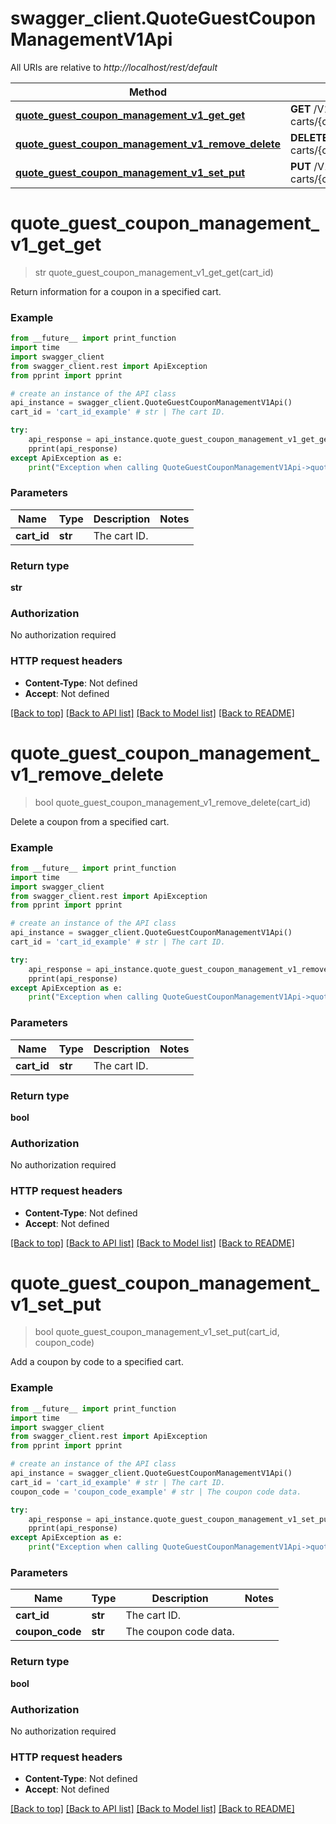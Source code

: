 # swagger_client.QuoteGuestCouponManagementV1Api

All URIs are relative to *http://localhost/rest/default*

Method | HTTP request | Description
------------- | ------------- | -------------
[**quote_guest_coupon_management_v1_get_get**](QuoteGuestCouponManagementV1Api.md#quote_guest_coupon_management_v1_get_get) | **GET** /V1/guest-carts/{cartId}/coupons | 
[**quote_guest_coupon_management_v1_remove_delete**](QuoteGuestCouponManagementV1Api.md#quote_guest_coupon_management_v1_remove_delete) | **DELETE** /V1/guest-carts/{cartId}/coupons | 
[**quote_guest_coupon_management_v1_set_put**](QuoteGuestCouponManagementV1Api.md#quote_guest_coupon_management_v1_set_put) | **PUT** /V1/guest-carts/{cartId}/coupons/{couponCode} | 


# **quote_guest_coupon_management_v1_get_get**
> str quote_guest_coupon_management_v1_get_get(cart_id)



Return information for a coupon in a specified cart.

### Example 
```python
from __future__ import print_function
import time
import swagger_client
from swagger_client.rest import ApiException
from pprint import pprint

# create an instance of the API class
api_instance = swagger_client.QuoteGuestCouponManagementV1Api()
cart_id = 'cart_id_example' # str | The cart ID.

try: 
    api_response = api_instance.quote_guest_coupon_management_v1_get_get(cart_id)
    pprint(api_response)
except ApiException as e:
    print("Exception when calling QuoteGuestCouponManagementV1Api->quote_guest_coupon_management_v1_get_get: %s\n" % e)
```

### Parameters

Name | Type | Description  | Notes
------------- | ------------- | ------------- | -------------
 **cart_id** | **str**| The cart ID. | 

### Return type

**str**

### Authorization

No authorization required

### HTTP request headers

 - **Content-Type**: Not defined
 - **Accept**: Not defined

[[Back to top]](#) [[Back to API list]](../README.md#documentation-for-api-endpoints) [[Back to Model list]](../README.md#documentation-for-models) [[Back to README]](../README.md)

# **quote_guest_coupon_management_v1_remove_delete**
> bool quote_guest_coupon_management_v1_remove_delete(cart_id)



Delete a coupon from a specified cart.

### Example 
```python
from __future__ import print_function
import time
import swagger_client
from swagger_client.rest import ApiException
from pprint import pprint

# create an instance of the API class
api_instance = swagger_client.QuoteGuestCouponManagementV1Api()
cart_id = 'cart_id_example' # str | The cart ID.

try: 
    api_response = api_instance.quote_guest_coupon_management_v1_remove_delete(cart_id)
    pprint(api_response)
except ApiException as e:
    print("Exception when calling QuoteGuestCouponManagementV1Api->quote_guest_coupon_management_v1_remove_delete: %s\n" % e)
```

### Parameters

Name | Type | Description  | Notes
------------- | ------------- | ------------- | -------------
 **cart_id** | **str**| The cart ID. | 

### Return type

**bool**

### Authorization

No authorization required

### HTTP request headers

 - **Content-Type**: Not defined
 - **Accept**: Not defined

[[Back to top]](#) [[Back to API list]](../README.md#documentation-for-api-endpoints) [[Back to Model list]](../README.md#documentation-for-models) [[Back to README]](../README.md)

# **quote_guest_coupon_management_v1_set_put**
> bool quote_guest_coupon_management_v1_set_put(cart_id, coupon_code)



Add a coupon by code to a specified cart.

### Example 
```python
from __future__ import print_function
import time
import swagger_client
from swagger_client.rest import ApiException
from pprint import pprint

# create an instance of the API class
api_instance = swagger_client.QuoteGuestCouponManagementV1Api()
cart_id = 'cart_id_example' # str | The cart ID.
coupon_code = 'coupon_code_example' # str | The coupon code data.

try: 
    api_response = api_instance.quote_guest_coupon_management_v1_set_put(cart_id, coupon_code)
    pprint(api_response)
except ApiException as e:
    print("Exception when calling QuoteGuestCouponManagementV1Api->quote_guest_coupon_management_v1_set_put: %s\n" % e)
```

### Parameters

Name | Type | Description  | Notes
------------- | ------------- | ------------- | -------------
 **cart_id** | **str**| The cart ID. | 
 **coupon_code** | **str**| The coupon code data. | 

### Return type

**bool**

### Authorization

No authorization required

### HTTP request headers

 - **Content-Type**: Not defined
 - **Accept**: Not defined

[[Back to top]](#) [[Back to API list]](../README.md#documentation-for-api-endpoints) [[Back to Model list]](../README.md#documentation-for-models) [[Back to README]](../README.md)

